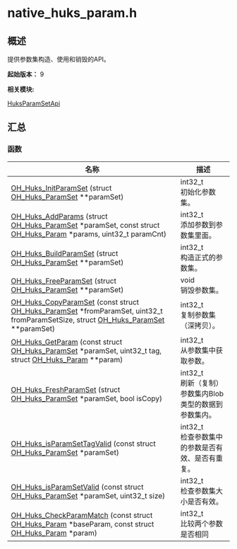 # native_huks_param.h


## 概述

提供参数集构造、使用和销毁的API。

 **起始版本：**
9

**相关模块:**

[HuksParamSetApi](_huks_param_set_api.md)


## 汇总


### 函数

  | 名称 | 描述 | 
| -------- | -------- |
| [OH_Huks_InitParamSet](_huks_param_set_api.md#oh_huks_initparamset) (struct [OH_Huks_ParamSet](_o_h___huks___param_set.md) \*\*paramSet) | int32_t<br/>初始化参数集。  | 
| [OH_Huks_AddParams](_huks_param_set_api.md#oh_huks_addparams) (struct [OH_Huks_ParamSet](_o_h___huks___param_set.md) \*paramSet, const struct [OH_Huks_Param](_o_h___huks___param.md) \*params, uint32_t paramCnt) | int32_t<br/>添加参数到参数集里面。  | 
| [OH_Huks_BuildParamSet](_huks_param_set_api.md#oh_huks_buildparamset) (struct [OH_Huks_ParamSet](_o_h___huks___param_set.md) \*\*paramSet) | int32_t<br/>构造正式的参数集。  | 
| [OH_Huks_FreeParamSet](_huks_param_set_api.md#oh_huks_freeparamset) (struct [OH_Huks_ParamSet](_o_h___huks___param_set.md) \*\*paramSet) | void<br/>销毁参数集。  | 
| [OH_Huks_CopyParamSet](_huks_param_set_api.md#oh_huks_copyparamset) (const struct [OH_Huks_ParamSet](_o_h___huks___param_set.md) \*fromParamSet, uint32_t fromParamSetSize, struct [OH_Huks_ParamSet](_o_h___huks___param_set.md) \*\*paramSet) | int32_t<br/>复制参数集（深拷贝）。  | 
| [OH_Huks_GetParam](_huks_param_set_api.md#oh_huks_getparam) (const struct [OH_Huks_ParamSet](_o_h___huks___param_set.md) \*paramSet, uint32_t tag, struct [OH_Huks_Param](_o_h___huks___param.md) \*\*param) | int32_t<br/>从参数集中获取参数。  | 
| [OH_Huks_FreshParamSet](_huks_param_set_api.md#oh_huks_freshparamset) (struct [OH_Huks_ParamSet](_o_h___huks___param_set.md) \*paramSet, bool isCopy) | int32_t<br/>刷新（复制）参数集内Blob类型的数据到参数集内。  | 
| [OH_Huks_isParamSetTagValid](_huks_param_set_api.md#oh_huks_isparamsettagvalid) (const struct [OH_Huks_ParamSet](_o_h___huks___param_set.md) \*paramSet) | int32_t<br/>检查参数集中的参数是否有效、是否有重复。  | 
| [OH_Huks_isParamSetValid](_huks_param_set_api.md#oh_huks_isparamsetvalid) (const struct [OH_Huks_ParamSet](_o_h___huks___param_set.md) \*paramSet, uint32_t size) | int32_t<br/>检查参数集大小是否有效。  | 
| [OH_Huks_CheckParamMatch](_huks_param_set_api.md#oh_huks_checkparammatch) (const struct [OH_Huks_Param](_o_h___huks___param.md) \*baseParam, const struct [OH_Huks_Param](_o_h___huks___param.md) \*param) | int32_t<br/>比较两个参数是否相同  | 
